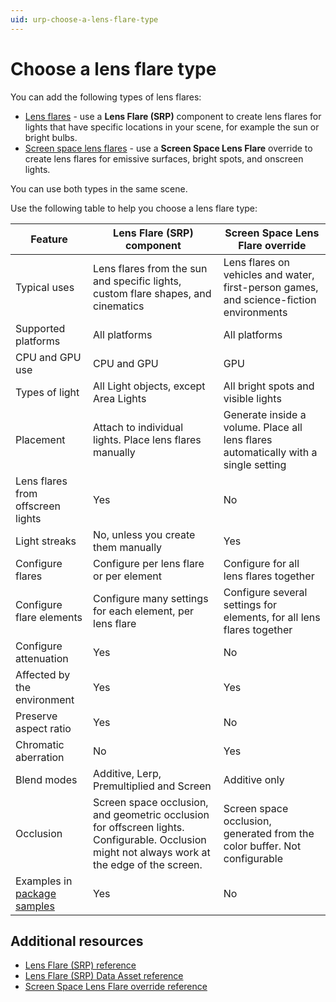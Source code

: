 ```yaml
---
uid: urp-choose-a-lens-flare-type
---
```

# Choose a lens flare type

You can add the following types of lens flares:

- [Lens flares](lens-flare-component.md) - use a **Lens Flare (SRP)** component to create lens flares for lights that have specific locations in your scene, for example the sun or bright bulbs.
- [Screen space lens flares](post-processing-screen-space-lens-flare.md) - use a **Screen Space Lens Flare** override to create lens flares for emissive surfaces, bright spots, and onscreen lights.

You can use both types in the same scene.

Use the following table to help you choose a lens flare type:

| Feature | Lens Flare (SRP) component | Screen Space Lens Flare override |
|-|-|-|
| Typical uses | Lens flares from the sun and specific lights, custom flare shapes, and cinematics | Lens flares on vehicles and water, first-person games, and science-fiction environments |
| Supported platforms | All platforms | All platforms |
| CPU and GPU use | CPU and GPU | GPU |
| Types of light | All Light objects, except Area Lights | All bright spots and visible lights |
| Placement | Attach to individual lights. Place lens flares manually | Generate inside a volume. Place all lens flares automatically with a single setting |
| Lens flares from offscreen lights | Yes | No |
| Light streaks | No, unless you create them manually | Yes |
| Configure flares | Configure per lens flare or per element | Configure for all lens flares together |
| Configure flare elements | Configure many settings for each element, per lens flare | Configure several settings for elements, for all lens flares together |
| Configure attenuation | Yes | No |
| Affected by the environment | Yes | Yes |
| Preserve aspect ratio | Yes | No |
| Chromatic aberration | No | Yes |
| Blend modes | Additive, Lerp, Premultiplied and Screen | Additive only |
| Occlusion | Screen space occlusion, and geometric occlusion for offscreen lights. Configurable. Occlusion might not always work at the edge of the screen. | Screen space occlusion, generated from the color buffer. Not configurable |
| Examples in [package samples](../../package-samples.md) | Yes | No |

## Additional resources

- [Lens Flare (SRP) reference](lens-flare-srp-reference.md)
- [Lens Flare (SRP) Data Asset reference](lens-flare-asset.md)
- [Screen Space Lens Flare override reference](post-processing-screen-space-lens-flare.md)
